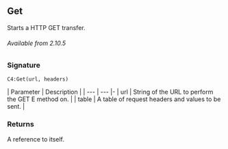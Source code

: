 ## Get

Starts a HTTP GET transfer.

###### Available from 2.10.5


### Signature

`C4:Get(url, headers)`


| Parameter | Description |
| --- | --- |-
| url | String of the URL to perform the  GET E method on. |
| table | A table of request headers and values to be sent. |


### Returns

A reference to itself.